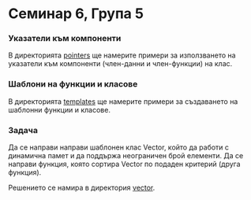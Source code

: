 # Семинар 6, Група 5

### Указатели към компоненти
В директорията [pointers](./pointers) ще намерите примери за използването на указатели към компоненти (член-данни и член-функции) на клас.

### Шаблони на функции и класове
В директорията [templates](./templates) ще намерите примери за създаването на шаблонни функции и класове.

### Задача
Да се направи направи шаблонен клас Vector, който да работи с динамична памет и да поддържа неограничен брой елементи.
Да се направи функция, която сортира Vector по подаден критерий (друга функция).

Решението се намира в директория [vector](./vector).